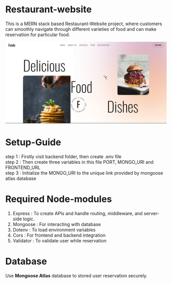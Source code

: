 # Restaurant-website
This is a MERN stack based Restaurant-Website project, where customers can smoothly navigate through different varieties of food and can make reservation for particular food.

![Website Home page](image.png)

# Setup-Guide
step 1 : Firstly visit backend folder, then create .env file<br>
step 2 : Then create three variables in this file PORT, MONGO_URI and FRONTEND_URL<br>
step 3 : Initialize the MONGO_URI to the unique link provided by mongoose atlas database<br>

# Required Node-modules
1. Express : To create APIs and handle routing, middleware, and server-side logic.<br>
2. Mongoose : For interacting with database<br>
3. Dotenv : To load environment variables<br>
4. Cors : For frontend and backend integration<br>
5. Validator : To validate user while reservation<br>

# Database
Use <b>Mongoose Atlas</b> database to stored user reservation securely.